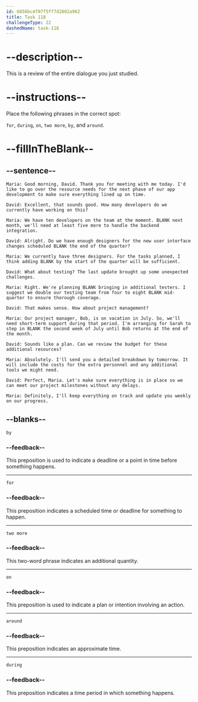 ```yaml
---
id: 6856bc4f07f5ff7d2802a962
title: Task 118
challengeType: 22
dashedName: task-118
---
```


<!-- REVIEW -->

# --description--

This is a review of the entire dialogue you just studied.

# --instructions--

Place the following phrases in the correct spot:

`for`, `during`, `on`, `two more`, `by`, and `around`.

# --fillInTheBlank--

## --sentence--

`Maria: Good morning, David. Thank you for meeting with me today. I'd like to go over the resource needs for the next phase of our app development to make sure everything lined up on time.`

`David: Excellent, that sounds good. How many developers do we currently have working on this?`

`Maria: We have ten developers on the team at the moment. BLANK next month, we'll need at least five more to handle the backend integration.`

`David: Alright. Do we have enough designers for the new user interface changes scheduled BLANK the end of the quarter?`

`Maria: We currently have three designers. For the tasks planned, I think adding BLANK by the start of the quarter will be sufficient.`

`David: What about testing? The last update brought up some unexpected challenges.`

`Maria: Right. We're planning BLANK bringing in additional testers. I suggest we double our testing team from four to eight BLANK mid-quarter to ensure thorough coverage.`

`David: That makes sense. How about project management?`

`Maria: Our project manager, Bob, is on vacation in July. So, we'll need short-term support during that period. I'm arranging for Sarah to step in BLANK the second week of July until Bob returns at the end of the month.`

`David: Sounds like a plan. Can we review the budget for these additional resources?`

`Maria: Absolutely. I'll send you a detailed breakdown by tomorrow. It will include the costs for the extra personnel and any additional tools we might need.`

`David: Perfect, Maria. Let's make sure everything is in place so we can meet our project milestones without any delays.`

`Maria: Definitely, I'll keep everything on track and update you weekly on our progress.`

## --blanks--

`by`

### --feedback--

This preposition is used to indicate a deadline or a point in time before something happens.

---

`for`

### --feedback--

This preposition indicates a scheduled time or deadline for something to happen.

---

`two more`

### --feedback--

This two-word phrase indicates an additional quantity.

---

`on`

### --feedback--

This preposition is used to indicate a plan or intention involving an action.

---

`around`

### --feedback--

This preposition indicates an approximate time.

---

`during`

### --feedback--

This preposition indicates a time period in which something happens.
